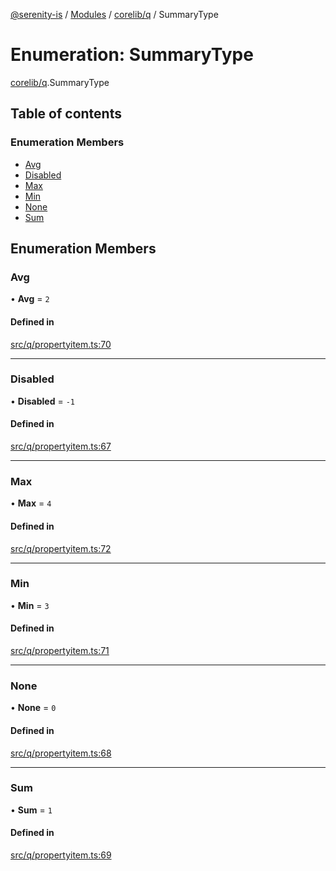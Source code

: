 [@serenity-is](../README.md) / [Modules](../modules.md) / [corelib/q](../modules/corelib_q.md) / SummaryType

# Enumeration: SummaryType

[corelib/q](../modules/corelib_q.md).SummaryType

## Table of contents

### Enumeration Members

- [Avg](corelib_q.SummaryType.md#avg)
- [Disabled](corelib_q.SummaryType.md#disabled)
- [Max](corelib_q.SummaryType.md#max)
- [Min](corelib_q.SummaryType.md#min)
- [None](corelib_q.SummaryType.md#none)
- [Sum](corelib_q.SummaryType.md#sum)

## Enumeration Members

### Avg

• **Avg** = ``2``

#### Defined in

[src/q/propertyitem.ts:70](https://github.com/serenity-is/serenity/blob/master/packages/corelib/src/q/propertyitem.ts#L70)

___

### Disabled

• **Disabled** = ``-1``

#### Defined in

[src/q/propertyitem.ts:67](https://github.com/serenity-is/serenity/blob/master/packages/corelib/src/q/propertyitem.ts#L67)

___

### Max

• **Max** = ``4``

#### Defined in

[src/q/propertyitem.ts:72](https://github.com/serenity-is/serenity/blob/master/packages/corelib/src/q/propertyitem.ts#L72)

___

### Min

• **Min** = ``3``

#### Defined in

[src/q/propertyitem.ts:71](https://github.com/serenity-is/serenity/blob/master/packages/corelib/src/q/propertyitem.ts#L71)

___

### None

• **None** = ``0``

#### Defined in

[src/q/propertyitem.ts:68](https://github.com/serenity-is/serenity/blob/master/packages/corelib/src/q/propertyitem.ts#L68)

___

### Sum

• **Sum** = ``1``

#### Defined in

[src/q/propertyitem.ts:69](https://github.com/serenity-is/serenity/blob/master/packages/corelib/src/q/propertyitem.ts#L69)
